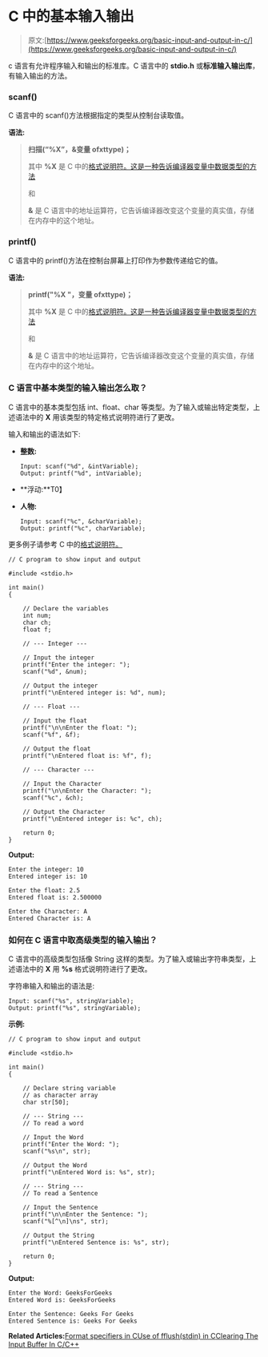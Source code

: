 # C 中的基本输入输出

> 原文:[https://www.geeksforgeeks.org/basic-input-and-output-in-c/](https://www.geeksforgeeks.org/basic-input-and-output-in-c/)

c 语言有允许程序输入和输出的标准库。C 语言中的 **stdio.h** 或**标准输入输出库**，有输入输出的方法。

### scanf()

C 语言中的 scanf()方法根据指定的类型从控制台读取值。

**语法:**

> **扫描(“%X”，&变量 ofxttype)；**
> 
> 其中 **%X** 是 C 中的[格式说明符。这是一种告诉编译器变量中数据类型的方法](https://www.geeksforgeeks.org/format-specifiers-in-c/)
> 
> 和
> 
> **&** 是 C 语言中的地址运算符，它告诉编译器改变这个变量的真实值，存储在内存中的这个地址。

### printf()

C 语言中的 printf()方法在控制台屏幕上打印作为参数传递给它的值。

**语法:**

> **printf("%X "，变量 ofxttype)；**
> 
> 其中 **%X** 是 C 中的[格式说明符。这是一种告诉编译器变量中数据类型的方法](https://www.geeksforgeeks.org/format-specifiers-in-c/)
> 
> 和
> 
> **&** 是 C 语言中的地址运算符，它告诉编译器改变这个变量的真实值，存储在内存中的这个地址。

### C 语言中基本类型的输入输出怎么取？

C 语言中的基本类型包括 int、float、char 等类型。为了输入或输出特定类型，上述语法中的 **X** 用该类型的特定格式说明符进行了更改。

输入和输出的语法如下:

*   **整数:**

    ```
    Input: scanf("%d", &intVariable);
    Output: printf("%d", intVariable);

    ```

*   **浮动:**T0】
*   **人物:**

    ```
    Input: scanf("%c", &charVariable);
    Output: printf("%c", charVariable);

    ```

更多例子请参考 C 中的[格式说明符。](https://www.geeksforgeeks.org/format-specifiers-in-c/)

```
// C program to show input and output

#include <stdio.h>

int main()
{

    // Declare the variables
    int num;
    char ch;
    float f;

    // --- Integer ---

    // Input the integer
    printf("Enter the integer: ");
    scanf("%d", &num);

    // Output the integer
    printf("\nEntered integer is: %d", num);

    // --- Float ---

    // Input the float
    printf("\n\nEnter the float: ");
    scanf("%f", &f);

    // Output the float
    printf("\nEntered float is: %f", f);

    // --- Character ---

    // Input the Character
    printf("\n\nEnter the Character: ");
    scanf("%c", &ch);

    // Output the Character
    printf("\nEntered integer is: %c", ch);

    return 0;
}
```

**Output:**

```
Enter the integer: 10
Entered integer is: 10

Enter the float: 2.5
Entered float is: 2.500000

Enter the Character: A
Entered Character is: A

```

### 如何在 C 语言中取高级类型的输入输出？

C 语言中的高级类型包括像 String 这样的类型。为了输入或输出字符串类型，上述语法中的 **X** 用 **%s** 格式说明符进行了更改。

字符串输入和输出的语法是:

```
Input: scanf("%s", stringVariable);
Output: printf("%s", stringVariable);

```

**示例:**

```
// C program to show input and output

#include <stdio.h>

int main()
{

    // Declare string variable
    // as character array
    char str[50];

    // --- String ---
    // To read a word

    // Input the Word
    printf("Enter the Word: ");
    scanf("%s\n", str);

    // Output the Word
    printf("\nEntered Word is: %s", str);

    // --- String ---
    // To read a Sentence

    // Input the Sentence
    printf("\n\nEnter the Sentence: ");
    scanf("%[^\n]\ns", str);

    // Output the String
    printf("\nEntered Sentence is: %s", str);

    return 0;
}
```

**Output:**

```
Enter the Word: GeeksForGeeks
Entered Word is: GeeksForGeeks

Enter the Sentence: Geeks For Geeks
Entered Sentence is: Geeks For Geeks

```

**Related Articles:**[Format specifiers in C](https://www.geeksforgeeks.org/format-specifiers-in-c/)[Use of fflush(stdin) in C](https://www.geeksforgeeks.org/use-fflushstdin-c/)[Clearing The Input Buffer In C/C++](https://www.geeksforgeeks.org/clearing-the-input-buffer-in-cc/)
